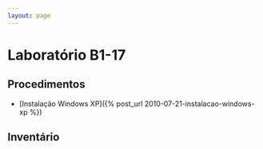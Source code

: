 ```yaml
---
layout: page
---
```



# Laboratório B1-17

## Procedimentos

- [Instalação Windows XP]({% post_url 2010-07-21-instalacao-windows-xp %})


## Inventário